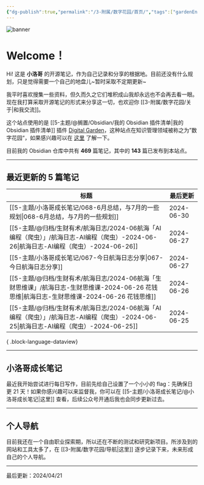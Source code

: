 ```yaml
---
{"dg-publish":true,"permalink":"/3-附属/数字花园/首页/","tags":["gardenEntry"],"noteIcon":"1","created":"2024-03-26","updated":"2024-06-06"}
---
```



![banner](http://img.xlg.life/images/202404100413287.webp)

# Welcome！

Hi! 这是 **小洛哥** 的开源笔记，作为自己记录和分享的根据地。目前还没有什么规划，只是觉得需要一个自己的地盘儿~暂时采取不定期更新~

我平时喜欢搜集一些资料，但久而久之它们堆积成山我却永远也不会再去看一眼。现在我打算采取开源笔记的形式来分享这一切，也欢迎你 [[3-附属/数字花园/关于\|和我交流]]。

这个站点使用的是 [[5-主题/@搁置/Obsidian/我的 Obsidian 插件清单\|我的 Obsidian 插件清单]] 插件 [Digital Garden](https://github.com/oleeskild/obsidian-digital-garden)，这种站点在知识管理领域被称之为”数字花园“，如果感兴趣可以在 [这里](https://blog.effie.co/%E5%A6%82%E4%BD%95%E5%BB%BA%E7%AB%8B%E6%95%B0%E5%AD%97%E8%8A%B1%E5%9B%AD%EF%BC%9F/) 了解一下。

<p><span>目前我的 Obsidian 仓库中共有 <strong>469</strong> 篇笔记，其中的 <strong>143</strong> 篇已发布到本站点。</span></p>

---

## 最近更新的 5 篇笔记

| 标题                                                                                                | 最后更新       |
| ------------------------------------------------------------------------------------------------- | ---------- |
| [[5-主题/小洛哥成长笔记/068-6月总结，与7月的一些规划\|068-6月总结，与7月的一些规划]]                                          | 2024-06-30 |
| [[5-主题/@归档/生财有术/航海日志/2024-06航海「AI编程（爬虫）」/航海日志-AI编程（爬虫）-2024-06-26\|航海日志-AI编程（爬虫）-2024-06-26]]  | 2024-06-27 |
| [[5-主题/小洛哥成长笔记/067-今日航海日志分享\|067-今日航海日志分享]]                                                    | 2024-06-27 |
| [[5-主题/@归档/生财有术/航海日志/2024-06航海「生财思维课」/航海日志-生财思维课-2024-06-26 花钱思维\|航海日志-生财思维课-2024-06-26 花钱思维]] | 2024-06-26 |
| [[5-主题/@归档/生财有术/航海日志/2024-06航海「AI编程（爬虫）」/航海日志-AI编程（爬虫）-2024-06-25\|航海日志-AI编程（爬虫）-2024-06-25]]  | 2024-06-25 |

{ .block-language-dataview}

---

## 小洛哥成长笔记

最近我开始尝试进行每日写作，目前先给自己设置了一个小小的 flag：先确保日更 21 天！如果你感兴趣可以来监督我，你可以在 [[5-主题/小洛哥成长笔记/@小洛哥成长笔记\|这里]] 查看，后续公众号开通后我也会同步更新过去。

---

## 个人导航

目前我还在一个自由职业探索期，所以还在不断的测试和研究新项目。所涉及到的网站和工具太多了，在 [[3-附属/数字花园/导航\|这里]] 逐步记录下来，未来形成自己的个人导航。

---

最后更新：2024/04/21